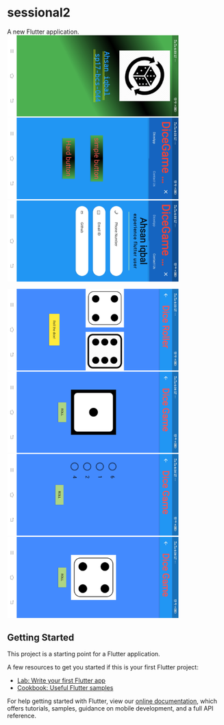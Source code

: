 # sessional2

A new Flutter application.
<kbd><img src="screenshoot/a.jpg" width="400"></kbd>
<kbd><img src="screenshoot/b.jpg" width="400"></kbd>
<kbd><img src="screenshoot/c.jpg" width="400"></kbd>

<kbd><img src="screenshoot/d.jpg" width="400"></kbd>
<kbd><img src="screenshoot/e.jpg" width="400"></kbd>
<kbd><img src="screenshoot/f.jpg" width="400"></kbd>
<kbd><img src="screenshoot/g.jpg" width="400"></kbd>
## Getting Started

This project is a starting point for a Flutter application.

A few resources to get you started if this is your first Flutter project:

- [Lab: Write your first Flutter app](https://flutter.dev/docs/get-started/codelab)
- [Cookbook: Useful Flutter samples](https://flutter.dev/docs/cookbook)

For help getting started with Flutter, view our
[online documentation](https://flutter.dev/docs), which offers tutorials,
samples, guidance on mobile development, and a full API reference.
